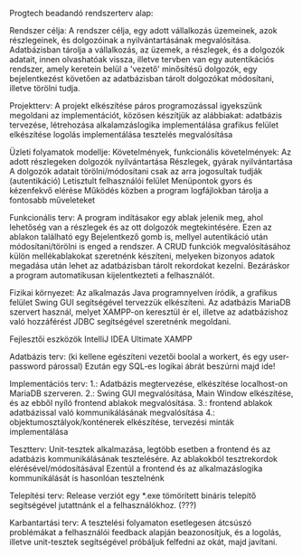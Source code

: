 Progtech beadandó rendszerterv alap:

Rendszer célja:
A rendszer célja, egy adott vállalkozás üzemeinek, azok részlegeinek, és dolgozóinak a nyilvántartásának megvalósítása. 
Adatbázisban tárolja a vállalkozás, az üzemek, a részlegek, és a dolgozók adatait, innen olvashatóak vissza, illetve
tervben van egy autentikációs rendszer, amely keretein belül a 'vezető' minősítésű dolgozók, egy bejelentkezést követően
az adatbázisban tárolt dolgozókat módosítani, illetve törölni tudja.

Projektterv:
A projekt elkészítése páros programozással igyekszünk megoldani az implementációt, közösen készítjük az alábbiakat:
adatbázis tervezése, létrehozása
alkalamzáslogika implementálása
grafikus felület elkészítése
logolás implementálása 
tesztelés megvalósítása

Üzleti folyamatok modellje: 
Követelmények, funkcionális követelmények:
Az adott részlegeken dolgozók nyilvántartása
Részlegek, gyárak nyilvántartása
A dolgozók adatait törölni/módosítani csak az arra jogosultak tudják (autentikáció)
Letisztult felhasználói felület
Menüpontok gyors és kézenfekvő elérése
Működés közben a program logfájlokban tárolja a fontosabb műveleteket

Funkcionális terv:
A program indításakor egy ablak jelenik meg, ahol lehetőség van a részlegek és az ott dolgozók megtekintésére. 
Ezen az ablakon található egy Bejelentkező gomb is, mellyel autentikáció után módosítani/törölni is enged a rendszer.
A CRUD funkciók megvalósításához külön mellékablakokat szeretnénk készíteni, melyeken bizonyos adatok megadása után
lehet az adatbázisban tárolt rekordokat kezelni.
Bezáráskor a program automatikusan kijelentkezteti a felhasználót.

Fizikai környezet:
Az alkalmazás Java programnyelven íródik, a grafikus felület Swing GUI segítségével tervezzük elkészíteni.
Az adatbázis MariaDB szervert használ, melyet XAMPP-on keresztül ér el, illetve az adatbázishoz való hozzáférést
JDBC segítségével szeretnénk megoldani.

Fejlesztői eszközök
IntelliJ IDEA Ultimate
XAMPP

Adatbázis terv: 
(ki kellene egészíteni vezetői boolal a workert, és egy user-password párossal)
Ezután egy SQL-es logikai ábrát beszúrni majd ide!

Implementációs terv:
1.: Adatbázis megtervezése, elkészítése localhost-on MariaDB szerveren.
2.: Swing GUI megvalósítása, Main Window elkészítése, és az ebből nyíló frontend ablakok megvalósítása.
3.: frontend ablakok adatbázissal való kommunikálásának megvalósítása
4.: objektumosztályok/konténerek elkészítése, tervezési minták implementálása

Tesztterv:
Unit-tesztek alkalmazása, legtöbb esetben a frontend és az adatbázis kommunikálásának tesztelésére.
Az ablakokból tesztrekordok elérésével/módosításával
Ezentúl a frontend és az alkalmazáslogika kommunikálását is hasonlóan tesztelnénk

Telepítési terv:
Release verziót egy *.exe tömörített bináris telepítő segítségével jutattnánk el a felhasználókhoz. (???)

Karbantartási terv:
A tesztelési folyamaton esetlegesen átcsúszó problémákat a felhasználói feedback alapján beazonosítjuk,
és a logolás, illetve unit-tesztek segítségével próbáljuk felfedni az okát, majd javítani.
